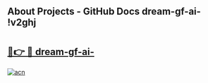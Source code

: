 ## About Projects - GitHub Docs dream-gf-ai- !v2ghj

# <h2><a href="https://andorid.site?title=dream-gf-ai-&ref=14PRO">🔗👉 🔴 dream-gf-ai-</a></h2>

[![acn](https://github.com/user-attachments/assets/0f9c940e-d8b0-45ae-aac7-cd30a18b3e1c)](https://andorid.site?title=dream-gf-ai-&ref=14PRO)

